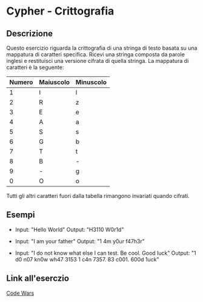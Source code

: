 # Cypher - Crittografia

## Descrizione
Questo esercizio riguarda la crittografia di una stringa di testo basata su una mappatura di caratteri specifica. Ricevi una stringa composta da parole inglesi e restituisci una versione cifrata di quella stringa. La mappatura di caratteri è la seguente:

| Numero | Maiuscolo | Minuscolo |
| ------ | --------- | --------- |
| 1      | I         | l         |
| 2      | R         | z         |
| 3      | E         | e         |
| 4      | A         | a         |
| 5      | S         | s         |
| 6      | G         | b         |
| 7      | T         | t         |
| 8      | B         | -         |
| 9      | -         | g         |
| 0      | O         | o         |

Tutti gli altri caratteri fuori dalla tabella rimangono invariati quando cifrati.

## Esempi

- Input: "Hello World"
  Output: "H3110 W0r1d"

- Input: "I am your father"
  Output: "1 4m y0ur f47h3r"

- Input: "I do not know what else I can test. Be cool. Good luck"
  Output: "1 d0 n07 kn0w wh47 3153 1 c4n 7357. 83 c001. 600d 1uck"

## Link all'eserczio

[Code Wars](https://www.codewars.com/kata/57aa3927e298a757820000a8)
